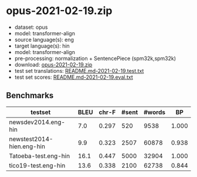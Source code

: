 # opus-2021-02-19.zip

* dataset: opus
* model: transformer-align
* source language(s): eng
* target language(s): hin
* model: transformer-align
* pre-processing: normalization + SentencePiece (spm32k,spm32k)
* download: [opus-2021-02-19.zip](https://object.pouta.csc.fi/Tatoeba-MT-models/eng-hin/opus-2021-02-19.zip)
* test set translations: [README.md-2021-02-19.test.txt](https://object.pouta.csc.fi/Tatoeba-MT-models/eng-hin/README.md-2021-02-19.test.txt)
* test set scores: [README.md-2021-02-19.eval.txt](https://object.pouta.csc.fi/Tatoeba-MT-models/eng-hin/README.md-2021-02-19.eval.txt)

## Benchmarks

| testset | BLEU  | chr-F | #sent | #words | BP |
|---------|-------|-------|-------|--------|----|
| newsdev2014.eng-hin 	| 7.0 	| 0.297 	| 520 	| 9538 	| 1.000 |
| newstest2014-hien.eng-hin 	| 9.9 	| 0.323 	| 2507 	| 60878 	| 0.938 |
| Tatoeba-test.eng-hin 	| 16.1 	| 0.447 	| 5000 	| 32904 	| 1.000 |
| tico19-test.eng-hin 	| 13.6 	| 0.338 	| 2100 	| 62738 	| 0.844 |

